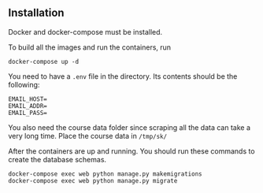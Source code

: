 ## Installation

Docker and docker-compose must be installed.

To build all the images and run the containers, run

`docker-compose up -d`

You need to have a `.env` file in the directory. Its contents should be the following:

```
EMAIL_HOST=
EMAIL_ADDR=
EMAIL_PASS=
```

You also need the course data folder since scraping all the data can take a very long time.
Place the course data in `/tmp/sk/`

After the containers are up and running. You should run these commands to create the database schemas.
```
docker-compose exec web python manage.py makemigrations
docker-compose exec web python manage.py migrate
```
